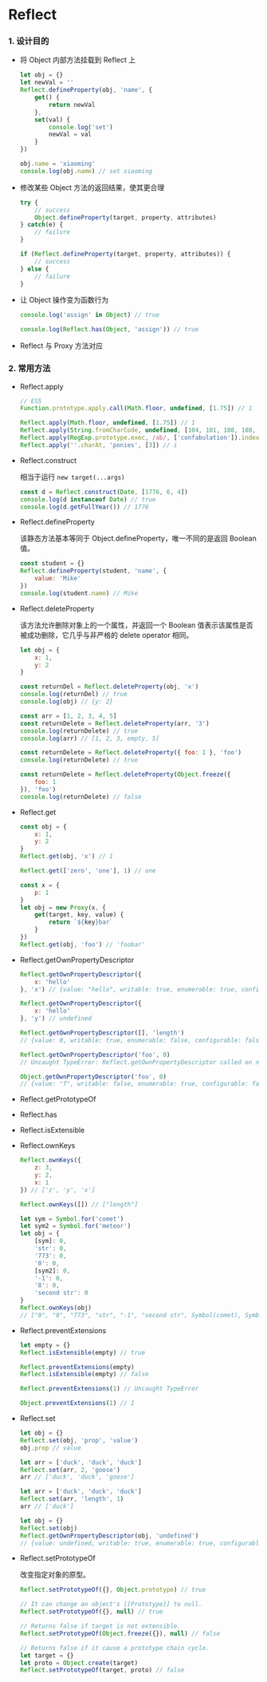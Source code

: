 # Reflect

### 1. 设计目的

- 将 Object 内部方法挂载到 Reflect 上

  ```js
  let obj = {}
  let newVal = ''
  Reflect.defineProperty(obj, 'name', {
      get() {
          return newVal
      },
      set(val) {
          console.log('set')
          newVal = val
      }
  })
  
  obj.name = 'xiaoming'
  console.log(obj.name) // set xiaoming
  ```
  
- 修改某些 Object 方法的返回结果，使其更合理

  ```js
  try {
      // success
      Object.defineProperty(target, property, attributes)
  } catch(e) {
      // failure
  }
  
  if (Reflect.defineProperty(target, property, attributes)) {
      // success
  } else {
      // failure
  }
  ```

- 让 Object 操作变为函数行为

  ```js
  console.log('assign' in Object) // true
  
  console.log(Reflect.has(Object, 'assign')) // true
  ```

- Reflect 与 Proxy 方法对应

### 2. 常用方法

- Reflect.apply

  ```js
  // ES5
  Function.prototype.apply.call(Math.floor, undefined, [1.75]) // 1
  
  Reflect.apply(Math.floor, undefined, [1.75]) // 1
  Reflect.apply(String.fromCharCode, undefined, [104, 101, 108, 108, 111]) // 'hello'
  Reflect.apply(RegExp.prototype.exec, /ab/, ['confabulation']).index // 4
  Reflect.apply(''.charAt, 'ponies', [3]) // i
  ```
  
- Reflect.construct

  相当于运行 ```new target(...args)```
  
  ```js
  const d = Reflect.construct(Date, [1776, 6, 4])
  console.log(d instanceof Date) // true
  console.log(d.getFullYear()) // 1776
  ```
  
- Reflect.defineProperty

  该静态方法基本等同于 Object.defineProperty，唯一不同的是返回 Boolean 值。
  
  ```js
  const student = {}
  Reflect.defineProperty(student, 'name', {
      value: 'Mike'
  })
  console.log(student.name) // Mike
  ```
  
- Reflect.deleteProperty

  该方法允许删除对象上的一个属性，并返回一个 Boolean 值表示该属性是否被成功删除，它几乎与非严格的 delete operator 相同。
  
  ```js
  let obj = {
      x: 1,
      y: 2
  }
  
  const returnDel = Reflect.deleteProperty(obj, 'x')
  console.log(returnDel) // true
  console.log(obj) // {y: 2}           
  ```
  
  ```js
  const arr = [1, 2, 3, 4, 5]
  const returnDelete = Reflect.deleteProperty(arr, '3')
  console.log(returnDelete) // true
  console.log(arr) // [1, 2, 3, empty, 5]
  ```
  
  ```js
  const returnDelete = Reflect.deleteProperty({ foo: 1 }, 'foo')
  console.log(returnDelete) // true
  ```
  
  ```js
  const returnDelete = Reflect.deleteProperty(Object.freeze({
      foo: 1
  }), 'foo')
  console.log(returnDelete) // false
  ```
  
- Reflect.get

  ```js
  const obj = {
      x: 1,
      y: 2
  }
  Reflect.get(obj, 'x') // 1
  ```
  
  ```js
  Reflect.get(['zero', 'one'], 1) // one
  ```
  
  ```js
  const x = {
      p: 1
  }
  let obj = new Proxy(x, {
      get(target, key, value) {
          return `${key}bar`
      }
  })
  Reflect.get(obj, 'foo') // 'foobar'
  ```
  
- Reflect.getOwnPropertyDescriptor

  ```js
  Reflect.getOwnPropertyDescriptor({
      x: 'hello'
  }, 'x') // {value: "hello", writable: true, enumerable: true, configurable: true}
  ```

  ```js
  Reflect.getOwnPropertyDescriptor({
      x: 'hello'
  }, 'y') // undefined
  ```

  ```js
  Reflect.getOwnPropertyDescriptor([], 'length')
  // {value: 0, writable: true, enumerable: false, configurable: false}
  ```

  ```js
  Reflect.getOwnPropertyDescriptor('foo', 0)
  // Uncaught TypeError: Reflect.getOwnPropertyDescriptor called on non-object
  
  Object.getOwnPropertyDescriptor('foo', 0)
  // {value: "f", writable: false, enumerable: true, configurable: false}
  ```

- Reflect.getPrototypeOf

- Reflect.has

- Reflect.isExtensible

- Reflect.ownKeys

  ```js
  Reflect.ownKeys({
      z: 3,
      y: 2,
      x: 1
  }) // ['z', 'y', 'x']
  
  Reflect.ownKeys([]) // ["length"]
  ```

  ```js
  let sym = Symbol.for('comet')
  let sym2 = Symbol.for('meteor')
  let obj = {
      [sym]: 0,
      'str': 0,
      '773': 0,
      '0': 0,
      [sym2]: 0,
      '-1': 0,
      '8': 0,
      'second str': 0
  }
  Reflect.ownKeys(obj)
  // ["0", "8", "773", "str", "-1", "second str", Symbol(comet), Symbol(meteor)]
  ```

- Reflect.preventExtensions

  ```js
  let empty = {}
  Reflect.isExtensible(empty) // true
  
  Reflect.preventExtensions(empty)
  Reflect.isExtensible(empty) // false
  ```

  ```js
  Reflect.preventExtensions(1) // Uncaught TypeError
  
  Object.preventExtensions(1) // 1
  ```

- Reflect.set

  ```js
  let obj = {}
  Reflect.set(obj, 'prop', 'value')
  obj.prop // value
  
  let arr = ['duck', 'duck', 'duck']
  Reflect.set(arr, 2, 'goose')
  arr // ['duck', 'duck', 'goose']
  ```

  ```js
  let arr = ['duck', 'duck', 'duck']
  Reflect.set(arr, 'length', 1)
  arr // ['duck']
  ```

  ```js
  let obj = {}
  Reflect.set(obj)
  Reflect.getOwnPropertyDescriptor(obj, 'undefined')
  // {value: undefined, writable: true, enumerable: true, configurable: true}
  ```

- Reflect.setPrototypeOf

  改变指定对象的原型。

  ```js
  Reflect.setPrototypeOf({}, Object.prototype) // true
  
  // It can change an object's [[Prototype]] to null.
  Reflect.setPrototypeOf({}, null) // true
  
  // Returns false if target is not extensible.
  Reflect.setPrototypeOf(Object.freeze({}), null) // false
  
  // Returns false if it cause a prototype chain cycle.
  let target = {}
  let proto = Object.create(target)
  Reflect.setPrototypeOf(target, proto) // false
  ```

  

  

  






































